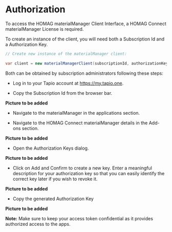 # Authorization

To access the HOMAG materialManager Client Interface, a HOMAG Connect materialManager License is required.

To create an instance of the client, you will need both a Subscription Id and a Authorization Key. 

```c#
// Create new instance of the materialManager client:
            
var client = new materialManagerClient(subscriptionId, authorizationKey);
``` 

Both can be obtained by subscription administrators following these steps:

- Log in to your Tapio account at https://my.tapio.one.

- Copy the Subscription Id from the browser bar.

<b>Picture to be added</b>

- Navigate to the materialManager in the applications section.

- Navigate to the HOMAG Connect materialManager details in the Add-ons section.

<b>Picture to be added</b>

- Open the Authorization Keys dialog.

<b>Picture to be added</b>

- Click on Add and Confirm to create a new key. 
Enter a meaningful description for your authorization key so that you can easily identify the correct key later if you wish to revoke it.

<b>Picture to be added</b>

- Copy the generated Authorization Key

<b>Picture to be added</b>


<strong>Note:</strong> Make sure to keep your access token confidential as it provides authorized access to the apps.